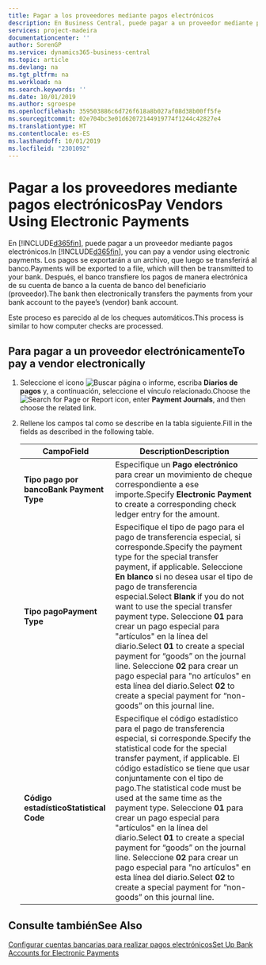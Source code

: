 ```yaml
---
title: Pagar a los proveedores mediante pagos electrónicos
description: En Business Central, puede pagar a un proveedor mediante pagos electrónicos. Los pagos se exportarán a un archivo, que luego se transferirá al banco. Después, el banco transfiere los pagos de manera electrónica de su cuenta de banco a la cuenta de banco del beneficiario (proveedor).
services: project-madeira
documentationcenter: ''
author: SorenGP
ms.service: dynamics365-business-central
ms.topic: article
ms.devlang: na
ms.tgt_pltfrm: na
ms.workload: na
ms.search.keywords: ''
ms.date: 10/01/2019
ms.author: sgroespe
ms.openlocfilehash: 359503886c6d726f618a8b027af08d38b00ff5fe
ms.sourcegitcommit: 02e704bc3e01d62072144919774f1244c42827e4
ms.translationtype: HT
ms.contentlocale: es-ES
ms.lasthandoff: 10/01/2019
ms.locfileid: "2301092"
---
```

# <a name="pay-vendors-using-electronic-payments"></a><span data-ttu-id="6abff-105">Pagar a los proveedores mediante pagos electrónicos</span><span class="sxs-lookup"><span data-stu-id="6abff-105">Pay Vendors Using Electronic Payments</span></span>
<span data-ttu-id="6abff-106">En [!INCLUDE[d365fin](../../includes/d365fin_md.md)], puede pagar a un proveedor mediante pagos electrónicos.</span><span class="sxs-lookup"><span data-stu-id="6abff-106">In [!INCLUDE[d365fin](../../includes/d365fin_md.md)], you can pay a vendor using electronic payments.</span></span> <span data-ttu-id="6abff-107">Los pagos se exportarán a un archivo, que luego se transferirá al banco.</span><span class="sxs-lookup"><span data-stu-id="6abff-107">Payments will be exported to a file, which will then be transmitted to your bank.</span></span> <span data-ttu-id="6abff-108">Después, el banco transfiere los pagos de manera electrónica de su cuenta de banco a la cuenta de banco del beneficiario (proveedor).</span><span class="sxs-lookup"><span data-stu-id="6abff-108">The bank then electronically transfers the payments from your bank account to the payee’s (vendor) bank account.</span></span>  

<span data-ttu-id="6abff-109">Este proceso es parecido al de los cheques automáticos.</span><span class="sxs-lookup"><span data-stu-id="6abff-109">This process is similar to how computer checks are processed.</span></span>  

## <a name="to-pay-a-vendor-electronically"></a><span data-ttu-id="6abff-110">Para pagar a un proveedor electrónicamente</span><span class="sxs-lookup"><span data-stu-id="6abff-110">To pay a vendor electronically</span></span>  

1. <span data-ttu-id="6abff-111">Seleccione el icono ![Buscar página o informe](../../media/ui-search/search_small.png "icono Buscar página o informe"), escriba **Diarios de pagos** y, a continuación, seleccione el vínculo relacionado.</span><span class="sxs-lookup"><span data-stu-id="6abff-111">Choose the ![Search for Page or Report](../../media/ui-search/search_small.png "Search for Page or Report icon") icon, enter **Payment Journals**, and then choose the related link.</span></span>  
2. <span data-ttu-id="6abff-112">Rellene los campos tal como se describe en la tabla siguiente.</span><span class="sxs-lookup"><span data-stu-id="6abff-112">Fill in the fields as described in the following table.</span></span>  

    |<span data-ttu-id="6abff-113">Campo</span><span class="sxs-lookup"><span data-stu-id="6abff-113">Field</span></span>|<span data-ttu-id="6abff-114">Description</span><span class="sxs-lookup"><span data-stu-id="6abff-114">Description</span></span>|  
    |---------------------------------|---------------------------------------|  
    |<span data-ttu-id="6abff-115">**Tipo pago por banco**</span><span class="sxs-lookup"><span data-stu-id="6abff-115">**Bank Payment Type**</span></span>|<span data-ttu-id="6abff-116">Especifique un **Pago electrónico** para crear un movimiento de cheque correspondiente a ese importe.</span><span class="sxs-lookup"><span data-stu-id="6abff-116">Specify **Electronic Payment** to create a corresponding check ledger entry for the amount.</span></span>|  
    |<span data-ttu-id="6abff-117">**Tipo pago**</span><span class="sxs-lookup"><span data-stu-id="6abff-117">**Payment Type**</span></span>|<span data-ttu-id="6abff-118">Especifique el tipo de pago para el pago de transferencia especial, si corresponde.</span><span class="sxs-lookup"><span data-stu-id="6abff-118">Specify the payment type for the special transfer payment, if applicable.</span></span> <span data-ttu-id="6abff-119">Seleccione **En blanco** si no desea usar el tipo de pago de transferencia especial.</span><span class="sxs-lookup"><span data-stu-id="6abff-119">Select **Blank** if you do not want to use the special transfer payment type.</span></span> <span data-ttu-id="6abff-120">Seleccione **01** para crear un pago especial para "artículos" en la línea del diario.</span><span class="sxs-lookup"><span data-stu-id="6abff-120">Select **01** to create a special payment for “goods” on the journal line.</span></span> <span data-ttu-id="6abff-121">Seleccione **02** para crear un pago especial para "no artículos" en esta línea del diario.</span><span class="sxs-lookup"><span data-stu-id="6abff-121">Select **02** to create a special payment for “non-goods” on this journal line.</span></span>|  
    |<span data-ttu-id="6abff-122">**Código estadístico**</span><span class="sxs-lookup"><span data-stu-id="6abff-122">**Statistical Code**</span></span>|<span data-ttu-id="6abff-123">Especifique el código estadístico para el pago de transferencia especial, si corresponde.</span><span class="sxs-lookup"><span data-stu-id="6abff-123">Specify the statistical code for the special transfer payment, if applicable.</span></span> <span data-ttu-id="6abff-124">El código estadístico se tiene que usar conjuntamente con el tipo de pago.</span><span class="sxs-lookup"><span data-stu-id="6abff-124">The statistical code must be used at the same time as the payment type.</span></span> <span data-ttu-id="6abff-125">Seleccione **01** para crear un pago especial para "artículos" en la línea del diario.</span><span class="sxs-lookup"><span data-stu-id="6abff-125">Select **01** to create a special payment for “goods” on the journal line.</span></span> <span data-ttu-id="6abff-126">Seleccione **02** para crear un pago especial para "no artículos" en esta línea del diario.</span><span class="sxs-lookup"><span data-stu-id="6abff-126">Select **02** to create a special payment for “non-goods” on this journal line.</span></span>|  

## <a name="see-also"></a><span data-ttu-id="6abff-127">Consulte también</span><span class="sxs-lookup"><span data-stu-id="6abff-127">See Also</span></span>  
[<span data-ttu-id="6abff-128">Configurar cuentas bancarias para realizar pagos electrónicos</span><span class="sxs-lookup"><span data-stu-id="6abff-128">Set Up Bank Accounts for Electronic Payments</span></span>](how-to-set-up-bank-accounts-for-electronic-payments.md)
